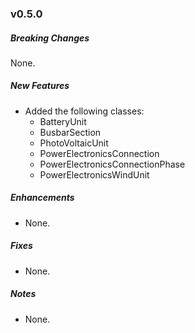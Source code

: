 ### v0.5.0

##### Breaking Changes
 None.

##### New Features
* Added the following classes:
  * BatteryUnit
  * BusbarSection
  * PhotoVoltaicUnit
  * PowerElectronicsConnection
  * PowerElectronicsConnectionPhase
  * PowerElectronicsWindUnit

##### Enhancements
* None.

##### Fixes
* None.

##### Notes
* None.
